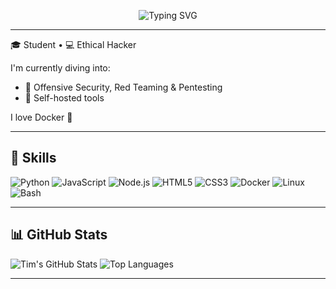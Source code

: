 <p align="center">
  <img src="https://readme-typing-svg.demolab.com?font=Fira+Code&weight=500&size=24&pause=1000&color=00FFAA&center=true&vCenter=true&width=400&lines=Hey+there%2C+I'm+Tim!" alt="Typing SVG" />
</p>

---
🎓 Student • 💻 Ethical Hacker

I'm currently diving into:
- 🔐 Offensive Security, Red Teaming & Pentesting  
- 🧩 Self-hosted tools

I love Docker 🐳

---

## 🧰 Skills

![Python](https://img.shields.io/badge/-Python-333?logo=python&logoColor=ffdd54)
![JavaScript](https://img.shields.io/badge/-JavaScript-333?logo=javascript)
![Node.js](https://img.shields.io/badge/-Node.js-333?logo=node.js)
![HTML5](https://img.shields.io/badge/-HTML5-333?logo=html5)
![CSS3](https://img.shields.io/badge/-CSS3-333?logo=css3)
![Docker](https://img.shields.io/badge/-Docker-333?logo=docker)
![Linux](https://img.shields.io/badge/-Linux-333?logo=linux)
![Bash](https://img.shields.io/badge/-Bash-333?logo=gnu-bash)

---

## 📊 GitHub Stats

![Tim's GitHub Stats](https://github-readme-stats.vercel.app/api?username=TimBoBN&show_icons=true&theme=github_dark)
![Top Languages](https://github-readme-stats.vercel.app/api/top-langs/?username=TimBoBN&layout=compact&theme=github_dark)

---

